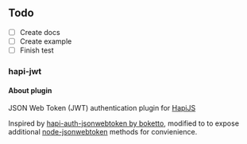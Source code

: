 ## Todo

- [ ] Create docs
- [ ] Create example
- [ ] Finish test

### hapi-jwt
<!--
#### Instalation

> npm install hapi-jwt --save
-->
#### About plugin

JSON Web Token (JWT) authentication plugin for [HapiJS](https://github.com/spumko/hapi)

Inspired by [hapi-auth-jsonwebtoken by boketto](https://github.com/boketto/hapi-auth-jsonwebtoken), modified to to expose
 additional [node-jsonwebtoken](https://github.com/auth0/node-jsonwebtoken) methods for convienience.
